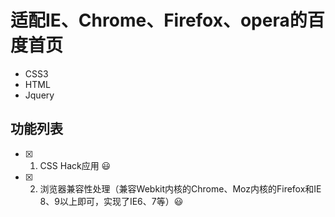 
# 适配IE、Chrome、Firefox、opera的百度首页

+ CSS3
+ HTML
+ Jquery

## 功能列表
- [x] 1. CSS Hack应用 :smiley:
- [x] 2. 浏览器兼容性处理（兼容Webkit内核的Chrome、Moz内核的Firefox和IE 8、9以上即可，实现了IE6、7等）:smiley:



